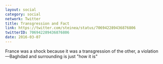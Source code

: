 ```yaml
---
layout: social
category: social
network: Twitter
title: Transgression and Fact
link: https://twitter.com/steinea/status/706942289436876806
twitterID: 706942289436876806
date: 2016-03-07
---
```


France was a shock because it was a  transgression of the other, a violation—Baghdad and surrounding is just "how it is"
